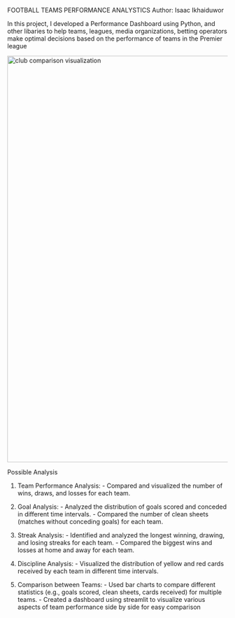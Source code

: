FOOTBALL TEAMS PERFORMANCE ANALYSTICS
Author: Isaac Ikhaiduwor

In this project, I developed a Performance Dashboard using Python, and other libaries to help teams, leagues, media organizations, betting operators make optimal decisions based on the performance of teams in the Premier league

<img width="928" alt="club comparison visualization" src="https://github.com/user-attachments/assets/b1e22156-91eb-4087-891c-2fe0f8404f01" />


Possible Analysis
1. Team Performance Analysis: - Compared and visualized the number of wins, draws, and losses for each team.

2. Goal Analysis: - Analyzed the distribution of goals scored and conceded in different time intervals. - Compared the number of clean sheets (matches without conceding goals) for each team.

3. Streak Analysis: - Identified and analyzed the longest winning, drawing, and losing streaks for each team. - Compared the biggest wins and losses at home and away for each team.

4. Discipline Analysis: - Visualized the distribution of yellow and red cards received by each team in different time intervals.

5. Comparison between Teams: - Used bar charts to compare different statistics (e.g., goals scored, clean sheets, cards received) for multiple teams. - Created a dashboard using streamlit to visualize various aspects of team performance side by side for easy comparison
